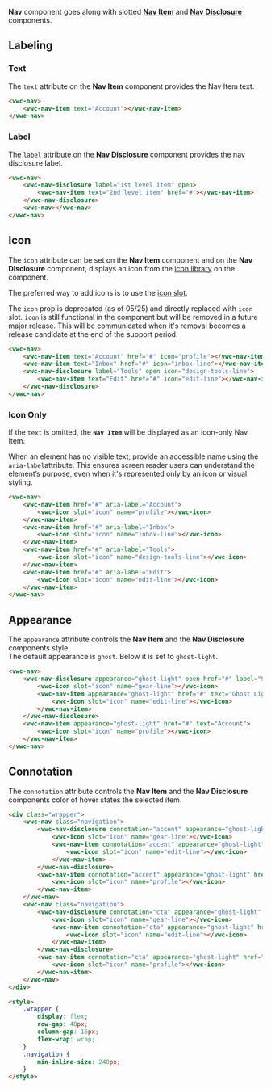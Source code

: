 **Nav** component goes along with slotted **[Nav Item](/components/navigation/code/#nav-item)** and **[Nav Disclosure](/components/navigation/code/#nav-disclosure)** components.

## Labeling

### Text

The `text` attribute on the **Nav Item** component provides the Nav Item text.

```html preview
<vwc-nav>
	<vwc-nav-item text="Account"></vwc-nav-item>
</vwc-nav>
```

### Label

The `label` attribute on the **Nav Disclosure** component provides the nav disclosure label.

```html preview 120px
<vwc-nav>
	<vwc-nav-disclosure label="1st level item" open>
		<vwc-nav-item text="2nd level item" href="#"></vwc-nav-item>
	</vwc-nav-disclosure>
	<vwc-nav></vwc-nav>
</vwc-nav>
```

## Icon

The `icon` attribute can be set on the **Nav Item** component and on the **Nav Disclosure** component, displays an icon from the [icon library](/icons/icons-gallery/) on the component.

The preferred way to add icons is to use the [icon slot](/components/navigation/code/#icon-slot).

<vwc-note connotation="warning" headline="Deprecated Prop: icon">
	<vwc-icon slot="icon" name="warning-line" label="Warning:"></vwc-icon>

The `icon` prop is deprecated (as of 05/25) and directly replaced with `icon` slot. `icon` is still functional in the component but will be removed in a future major release. This will be communicated when it's removal becomes a release candidate at the end of the support period.

</vwc-note>

```html preview 250px
<vwc-nav>
	<vwc-nav-item text="Account" href="#" icon="profile"></vwc-nav-item>
	<vwc-nav-item text="Inbox" href="#" icon="inbox-line"></vwc-nav-item>
	<vwc-nav-disclosure label="Tools" open icon="design-tools-line">
		<vwc-nav-item text="Edit" href="#" icon="edit-line"></vwc-nav-item>
	</vwc-nav-disclosure>
</vwc-nav>
```

### Icon Only

If the `text` is omitted, the **`Nav Item`** will be displayed as an icon-only Nav Item.

<vwc-note connotation="information" headline="Accessibility Tip">
<vwc-icon slot="icon" name="accessibility-line"></vwc-icon>

When an element has no visible text, provide an accessible name using the <nobr><code>aria-label</code></nobr>attribute. This ensures screen reader users can understand the element’s purpose, even when it's represented only by an icon or visual styling.

</vwc-note>

```html preview 250px
<vwc-nav>
	<vwc-nav-item href="#" aria-label="Account">
		<vwc-icon slot="icon" name="profile"></vwc-icon>
	</vwc-nav-item>
	<vwc-nav-item href="#" aria-label="Inbox">
		<vwc-icon slot="icon" name="inbox-line"></vwc-icon>
	</vwc-nav-item>
	<vwc-nav-item href="#" aria-label="Tools">
		<vwc-icon slot="icon" name="design-tools-line"></vwc-icon>
	</vwc-nav-item>
	<vwc-nav-item href="#" aria-label="Edit">
		<vwc-icon slot="icon" name="edit-line"></vwc-icon>
	</vwc-nav-item>
</vwc-nav>
```

## Appearance

The `appearance` attribute controls the **Nav Item** and the **Nav Disclosure** components style.  
The default appearance is `ghost`. Below it is set to `ghost-light`.

```html preview
<vwc-nav>
	<vwc-nav-disclosure appearance="ghost-light" open href="#" label="Settings" current>
		<vwc-icon slot="icon" name="gear-line"></vwc-icon>
		<vwc-nav-item appearance="ghost-light" href="#" text="Ghost Light" current>
			<vwc-icon slot="icon" name="edit-line"></vwc-icon>
		</vwc-nav-item>
	</vwc-nav-disclosure>
	<vwc-nav-item appearance="ghost-light" href="#" text="Account">
		<vwc-icon slot="icon" name="profile"></vwc-icon>
	</vwc-nav-item>
</vwc-nav>
```

## Connotation

The `connotation` attribute controls the **Nav Item** and the **Nav Disclosure** components color of hover states the selected item.

```html preview
<div class="wrapper">
	<vwc-nav class="navigation">
		<vwc-nav-disclosure connotation="accent" appearance="ghost-light" open href="#" label="Settings" current>
			<vwc-icon slot="icon" name="gear-line"></vwc-icon>
			<vwc-nav-item connotation="accent" appearance="ghost-light" href="#" text="Cta connotation" current>
				<vwc-icon slot="icon" name="edit-line"></vwc-icon>
			</vwc-nav-item>
		</vwc-nav-disclosure>
		<vwc-nav-item connotation="accent" appearance="ghost-light" href="#" text="Account">
			<vwc-icon slot="icon" name="profile"></vwc-icon>
		</vwc-nav-item>
	</vwc-nav>
	<vwc-nav class="navigation">
		<vwc-nav-disclosure connotation="cta" appearance="ghost-light" open href="#" label="Settings" current>
			<vwc-icon slot="icon" name="gear-line"></vwc-icon>
			<vwc-nav-item connotation="cta" appearance="ghost-light" href="#" text="Accent connotation" current>
				<vwc-icon slot="icon" name="edit-line"></vwc-icon>
			</vwc-nav-item>
		</vwc-nav-disclosure>
		<vwc-nav-item connotation="cta" appearance="ghost-light" href="#" text="Account">
			<vwc-icon slot="icon" name="profile"></vwc-icon>
		</vwc-nav-item>
	</vwc-nav>
</div>

<style>
	.wrapper {
		display: flex;
		row-gap: 48px;
		column-gap: 16px;
		flex-wrap: wrap;
	}
	.navigation {
		min-inline-size: 240px;
	}
</style>
```
